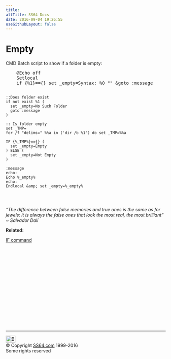 ```yaml
---
title:
altTitle: SS64 Docs
date: 2016-09-04 19:26:55
useGithubLayout: false
---
```

<!-- #BeginLibraryItem "/Library/head_nt.lbi" --><!-- #EndLibraryItem --><h1>Empty</h1>
<p>CMD Batch script to show if a folder is empty:</p>
<pre>    @Echo off
    Setlocal
    if {%1}=={} set _empty=Syntax: %0 "<folder to="" check="">" &amp;goto :message

    ::Does folder exist
    if not exist %1 (
      set _empty=No Such Folder
      goto :message
    )

    :: Is folder empty
    set _TMP=
    for /f "delims=" %%a in ('dir /b %1') do set _TMP=%%a

    IF {%_TMP%}=={} (
      set _empty=Empty
    ) ELSE (
      set _empty=Not Empty
    )

    :message
    echo:
    Echo %_empty%
    echo:
    Endlocal &amp; set _empty=%_empty%
</folder></pre>
<p class="quote"><i>“The difference between false memories and true ones is the same as for jewels: it is always the false ones that look the most real, the most brilliant” ~ Salvador Dalí</i>
</p><p>
  <b>Related:</b>
</p><p><a href="if.html">IF command</a> </p><!-- #BeginLibraryItem "/Library/foot_nt.lbi" --><p>
<!-- windows300 -->
<ins class="adsbygoogle" style="display:inline-block;width:300px;height:250px" data-ad-client="ca-pub-6140977852749469" data-ad-slot="7649547908"></ins>
<script>
(adsbygoogle = window.adsbygoogle || []).push({});
</script></p>
<hr>
<div id="bl" class="footer"><a href="empty.html#"><img src="../images/top.png" width="30" height="22" alt="Back to the Top"></a></div>
<div id="br" class="footer, tagline">© Copyright <a href="../index.html">SS64.com</a> 1999-2016<br>
Some rights reserved</div><!-- #EndLibraryItem -->

